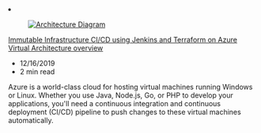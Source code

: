 <!-- This file is automatically generated by build/architectures/build_index.py. Any updates will be lost. -->

<!-- markdownlint-disable MD033 -->

<li class="grid-item item-column" data-categories="DevOps Developer Tools ">
<article class="card">
    <div class="card-header has-margin-bottom-none" aria-hidden="true">
        <figure class="image diagram has-height-175 has-overflow-hidden level">
            <a href="/azure/architecture/solution-ideas/articles/immutable-infrastructure-cicd-using-jenkins-and-terraform-on-azure-virtual-architecture-overview"><img src="/azure/architecture/browse/thumbs/immutable-infrastructure-cicd-using-jenkins-and-terraform-on-azure-virtual-architecture-overview.png" class="diagram" alt="Architecture Diagram" data-linktype="relative-path"></a>
        </figure>
    </div>
    <div class="card-content">
        <a class="card-content-title has-margin-top-none" href="/azure/architecture/solution-ideas/articles/immutable-infrastructure-cicd-using-jenkins-and-terraform-on-azure-virtual-architecture-overview">
            <p>Immutable Infrastructure CI/CD using Jenkins and Terraform on Azure Virtual Architecture overview</p>
        </a>
        <ul class="card-content-metadata">
            <li>12/16/2019</li>
            <li>2 min read</li>
        </ul>
        <p class="card-content-description">Azure is a world-class cloud for hosting virtual machines running Windows or Linux. Whether you use Java, Node.js, Go, or PHP to develop your applications, you'll need a continuous integration and continuous deployment (CI/CD) pipeline to push changes to these virtual machines automatically.</p>
        <div class="bottom-to-top-fade is-hidden-mobile"></div>
    </div>
</article>
</li>
